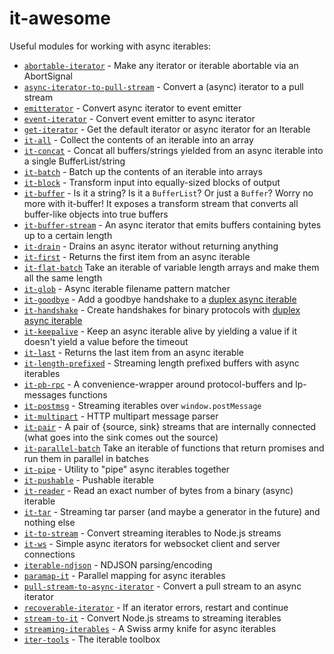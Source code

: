 # it-awesome

Useful modules for working with async iterables:

* [`abortable-iterator`](https://github.com/alanshaw/abortable-iterator) - Make any iterator or iterable abortable via an AbortSignal
* [`async-iterator-to-pull-stream`](https://github.com/alanshaw/async-iterator-to-pull-stream) - Convert a (async) iterator to a pull stream
* [`emitterator`](https://github.com/alanshaw/emitterator) - Convert async iterator to event emitter
* [`event-iterator`](https://github.com/rolftimmermans/event-iterator) - Convert event emitter to async iterator
* [`get-iterator`](https://github.com/alanshaw/get-iterator) - Get the default iterator or async iterator for an Iterable
* [`it-all`](https://github.com/achingbrain/it/blob/master/packages/it-all) - Collect the contents of an iterable into an array
* [`it-concat`](https://github.com/alanshaw/it-concat) - Concat all buffers/strings yielded from an async iterable into a single BufferList/string
* [`it-batch`](https://github.com/achingbrain/it/blob/master/packages/it-batch) - Batch up the contents of an iterable into arrays
* [`it-block`](https://github.com/alanshaw/it-block) - Transform input into equally-sized blocks of output
* [`it-buffer`](https://github.com/mkg20001/it-buffer) - Is it a string? Is it a `BufferList`? Or just a `Buffer`? Worry no more with it-buffer! It exposes a transform stream that converts all buffer-like objects into true buffers
* [`it-buffer-stream`](https://github.com/achingbrain/it/blob/master/packages/it-buffer-stream) - An async iterator that emits buffers containing bytes up to a certain length
* [`it-drain`](https://github.com/achingbrain/it/tree/master/packages/it-drain) - Drains an async iterator without returning anything
* [`it-first`](https://github.com/achingbrain/it/blob/master/packages/it-first) - Returns the first item from an async iterable
* [`it-flat-batch`](https://github.com/achingbrain/it/blob/master/packages/it-flat-batch) Take an iterable of variable length arrays and make them all the same length
* [`it-glob`](https://github.com/achingbrain/it/blob/master/packages/it-glob) - Async iterable filename pattern matcher
* [`it-goodbye`](https://github.com/alanshaw/it-goodbye) - Add a goodbye handshake to a [duplex async iterable](https://gist.github.com/alanshaw/591dc7dd54e4f99338a347ef568d6ee9#duplex-it)
* [`it-handshake`](https://github.com/jacobheun/it-handshake) - Create handshakes for binary protocols with [duplex async iterable](https://gist.github.com/alanshaw/591dc7dd54e4f99338a347ef568d6ee9#duplex-it)
* [`it-keepalive`](https://github.com/alanshaw/it-keepalive) - Keep an async iterable alive by yielding a value if it doesn't yield a value before the timeout
* [`it-last`](https://github.com/achingbrain/it/blob/master/packages/it-last) - Returns the last item from an async iterable
* [`it-length-prefixed`](https://github.com/alanshaw/it-length-prefixed) - Streaming length prefixed buffers with async iterables
* [`it-pb-rpc`](https://github.com/mkg20001/it-pb-rpc) - A convenience-wrapper around protocol-buffers and lp-messages functions
* [`it-postmsg`](https://github.com/alanshaw/it-postmsg) - Streaming iterables over `window.postMessage`
* [`it-multipart`](https://github.com/achingbrain/it/blob/master/packages/it-multipart) - HTTP multipart message parser
* [`it-pair`](https://github.com/alanshaw/it-pair) - A pair of {source, sink} streams that are internally connected (what goes into the sink comes out the source)
* [`it-parallel-batch`](https://github.com/achingbrain/it/blob/master/packages/it-parallel-batch) Take an iterable of functions that return promises and run them in parallel in batches
* [`it-pipe`](https://github.com/alanshaw/it-pipe) - Utility to "pipe" async iterables together
* [`it-pushable`](https://github.com/alanshaw/it-pushable) - Pushable iterable
* [`it-reader`](https://github.com/alanshaw/it-reader) - Read an exact number of bytes from a binary (async) iterable
* [`it-tar`](https://github.com/alanshaw/it-tar) - Streaming tar parser (and maybe a generator in the future) and nothing else
* [`it-to-stream`](https://github.com/alanshaw/it-to-stream) - Convert streaming iterables to Node.js streams
* [`it-ws`](https://github.com/alanshaw/it-ws) - Simple async iterators for websocket client and server connections
* [`iterable-ndjson`](https://github.com/alanshaw/iterable-ndjson) - NDJSON parsing/encoding
* [`paramap-it`](https://github.com/alanshaw/paramap-it) - Parallel mapping for async iterables
* [`pull-stream-to-async-iterator`](https://github.com/alanshaw/pull-stream-to-async-iterator) - Convert a pull stream to an async iterator
* [`recoverable-iterator`](https://github.com/alanshaw/recoverable-iterator) - If an iterator errors, restart and continue
* [`stream-to-it`](https://github.com/alanshaw/stream-to-it) - Convert Node.js streams to streaming iterables
* [`streaming-iterables`](https://github.com/bustle/streaming-iterables) - A Swiss army knife for async iterables
* [`iter-tools`](https://github.com/iter-tools/iter-tools) - The iterable toolbox
